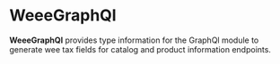 # WeeeGraphQl

**WeeeGraphQl** provides type information for the GraphQl module
to generate wee tax fields for catalog and product information endpoints.
